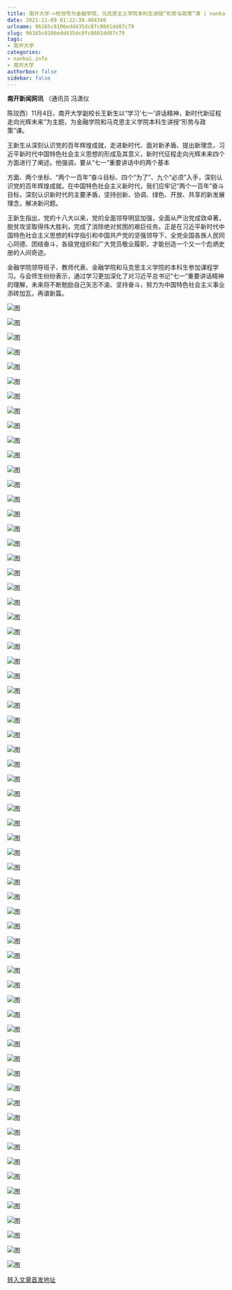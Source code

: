 ```yaml
---
title: 南开大学->校领导为金融学院、马克思主义学院本科生讲授“形势与政策”课 | nankai.info
date: 2021-11-09 01:22:39.404349
urlname: 96165c8106edd435dc8fc8601dd87c79
slug: 96165c8106edd435dc8fc8601dd87c79
tags: 
- 南开大学
categories:
- nankai.info
- 南开大学
authorbox: false
sidebar: false
---
```

**南开新闻网讯** （通讯员 冯潇仪

陈玟西）11月4日，南开大学副校长王新生以“学习‘七一’讲话精神，新时代新征程走向光辉未来”为主题，为金融学院和马克思主义学院本科生讲授“形势与政策”课。

王新生从深刻认识党的百年辉煌成就，走进新时代、面对新矛盾、提出新理念，习近平新时代中国特色社会主义思想的形成及其意义，新时代征程走向光辉未来四个方面进行了阐述。他强调，要从“七一”重要讲话中的两个基本
<!--more-->
方面、两个坐标、“两个一百年”奋斗目标、四个“为了”、九个“必须”入手，深刻认识党的百年辉煌成就。在中国特色社会主义新时代，我们应牢记“两个一百年”奋斗目标，深刻认识新时代的主要矛盾，坚持创新、协调、绿色、开放、共享的新发展理念，解决新问题。

王新生指出，党的十八大以来，党的全面领导明显加强，全面从严治党成效卓著，脱贫攻坚取得伟大胜利，完成了消除绝对贫困的艰巨任务。正是在习近平新时代中国特色社会主义思想的科学指引和中国共产党的坚强领导下，全党全国各族人民同心同德、团结奋斗，各级党组织和广大党员敬业履职，才能创造一个又一个彪炳史册的人间奇迹。

金融学院领导班子、教师代表、金融学院和马克思主义学院的本科生参加课程学习。与会师生纷纷表示，通过学习更加深化了对习近平总书记“七一”重要讲话精神的理解，未来将不断勉励自己矢志不渝、坚持奋斗，努力为中国特色社会主义事业添砖加瓦，再谱新篇。

![图](http://news.nankai.edu.cn/ywsd/system/2021/11/06/g)

![图](http://news.nankai.edu.cn/ywsd/system/2021/11/06/p)

![图](http://news.nankai.edu.cn/ywsd/system/2021/11/06/j)

![图](http://news.nankai.edu.cn/ywsd/system/2021/11/06/)

![图](http://news.nankai.edu.cn/ywsd/system/2021/11/06/8)

![图](http://news.nankai.edu.cn/ywsd/system/2021/11/06/b)

![图](http://news.nankai.edu.cn/ywsd/system/2021/11/06/2)

![图](http://news.nankai.edu.cn/ywsd/system/2021/11/06/9)

![图](http://news.nankai.edu.cn/ywsd/system/2021/11/06/7)

![图](http://news.nankai.edu.cn/ywsd/system/2021/11/06/d)

![图](http://news.nankai.edu.cn/ywsd/system/2021/11/06/1)

![图](http://news.nankai.edu.cn/ywsd/system/2021/11/06/6)

![图](http://news.nankai.edu.cn/ywsd/system/2021/11/06/_)

![图](http://news.nankai.edu.cn/ywsd/system/2021/11/06/3)

![图](http://news.nankai.edu.cn/ywsd/system/2021/11/06/2)

![图](http://news.nankai.edu.cn/ywsd/system/2021/11/06/5)

![图](http://news.nankai.edu.cn/ywsd/system/2021/11/06/2)

![图](http://news.nankai.edu.cn/ywsd/system/2021/11/06/4)

![图](http://news.nankai.edu.cn/ywsd/system/2021/11/06/0)

![图](http://news.nankai.edu.cn/ywsd/system/2021/11/06/0)

![图](http://news.nankai.edu.cn/ywsd/system/2021/11/06/0)

![图](http://news.nankai.edu.cn/ywsd/system/2021/11/06/3)

![图](http://news.nankai.edu.cn/ywsd/system/2021/11/06/0)

![图](http://news.nankai.edu.cn/ywsd/system/2021/11/06/0)

![图](http://news.nankai.edu.cn/)

![图](http://news.nankai.edu.cn/ywsd/system/2021/11/06/5)

![图](http://news.nankai.edu.cn/ywsd/system/2021/11/06/2)

![图](http://news.nankai.edu.cn/ywsd/system/2021/11/06/4)

![图](http://news.nankai.edu.cn/)

![图](http://news.nankai.edu.cn/ywsd/system/2021/11/06/0)

![图](http://news.nankai.edu.cn/ywsd/system/2021/11/06/0)

![图](http://news.nankai.edu.cn/ywsd/system/2021/11/06/0)

![图](http://news.nankai.edu.cn/)

![图](http://news.nankai.edu.cn/ywsd/system/2021/11/06/3)

![图](http://news.nankai.edu.cn/ywsd/system/2021/11/06/0)

![图](http://news.nankai.edu.cn/ywsd/system/2021/11/06/0)

![图](http://news.nankai.edu.cn/)

![图](http://news.nankai.edu.cn/ywsd/system/2021/11/06/c)

![图](http://news.nankai.edu.cn/ywsd/system/2021/11/06/i)

![图](http://news.nankai.edu.cn/ywsd/system/2021/11/06/p)

![图](http://news.nankai.edu.cn/)

![图](http://news.nankai.edu.cn/ywsd/system/2021/11/06/n)

![图](http://news.nankai.edu.cn/ywsd/system/2021/11/06/c)

![图](http://news.nankai.edu.cn/ywsd/system/2021/11/06/)

![图](http://news.nankai.edu.cn/ywsd/system/2021/11/06/u)

![图](http://news.nankai.edu.cn/ywsd/system/2021/11/06/d)

![图](http://news.nankai.edu.cn/ywsd/system/2021/11/06/e)

![图](http://news.nankai.edu.cn/ywsd/system/2021/11/06/)

![图](http://news.nankai.edu.cn/ywsd/system/2021/11/06/i)

![图](http://news.nankai.edu.cn/ywsd/system/2021/11/06/a)

![图](http://news.nankai.edu.cn/ywsd/system/2021/11/06/k)

![图](http://news.nankai.edu.cn/ywsd/system/2021/11/06/n)

![图](http://news.nankai.edu.cn/ywsd/system/2021/11/06/a)

![图](http://news.nankai.edu.cn/ywsd/system/2021/11/06/n)

![图](http://news.nankai.edu.cn/ywsd/system/2021/11/06/)

![图](http://news.nankai.edu.cn/ywsd/system/2021/11/06/s)

![图](http://news.nankai.edu.cn/ywsd/system/2021/11/06/w)

![图](http://news.nankai.edu.cn/ywsd/system/2021/11/06/e)

![图](http://news.nankai.edu.cn/ywsd/system/2021/11/06/n)

![图](http://news.nankai.edu.cn/)

![图](http://news.nankai.edu.cn/)

![图](http://news.nankai.edu.cn/ywsd/system/2021/11/06/:)

![图](http://news.nankai.edu.cn/ywsd/system/2021/11/06/p)

![图](http://news.nankai.edu.cn/ywsd/system/2021/11/06/t)

![图](http://news.nankai.edu.cn/ywsd/system/2021/11/06/t)

![图](http://news.nankai.edu.cn/ywsd/system/2021/11/06/h)

[转入文章首发地址](http://news.nankai.edu.cn/ywsd/system/2021/11/06/030048697.shtml)